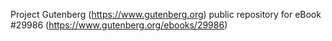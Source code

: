 Project Gutenberg (https://www.gutenberg.org) public repository for eBook #29986 (https://www.gutenberg.org/ebooks/29986)
